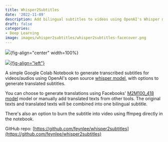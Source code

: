 ```yaml
---
title: Whisper2Subtitles
date: '2022-11-09'
description: Add bilingual subtitles to videos using OpenAI's Whisper model.
draft: false
categories:
- Deep Learning
image: images/whisper2subtitles/whisper2subtitles-facecover.png
---
```

![](images/whisper2subtitles-facecover.png){fig-align="center" width=100%}

[![](https://colab.research.google.com/assets/colab-badge.svg){fig-align="left"}](https://colab.research.google.com/github/feynlee/whisper2subtitles/blob/main/Whisper2subtitles.ipynb)

A simple Google Colab Notebook to generate transcribed subtitles for videos/audios using OpenAI's open source [whisper model](https://github.com/openai/whisper), with options to generate translated subtitles.

You can choose to generate translations using Facebooks' [M2M100_418 model](https://huggingface.co/facebook/m2m100_418M) model or manually add translated texts from other tools. The original texts and translated texts will be combined into one bilingual subtitle.

There's also an option to burn the subtitle into video using ffmpeg directly in the notebook.

GitHub repo: [https://github.com/feynlee/whisper2subtitles](https://github.com/feynlee/whisper2subtitles)